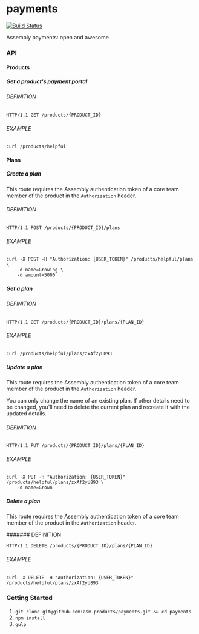payments
========

[![Build Status](https://travis-ci.org/asm-products/payments.svg)](https://travis-ci.org/asm-products/payments)

Assembly payments: open and awesome

### API

#### Products

##### Get a product's payment portal

###### DEFINITION

```
HTTP/1.1 GET /products/{PRODUCT_ID}
```

###### EXAMPLE

```
curl /products/helpful
```

#### Plans

##### Create a plan

This route requires the Assembly authentication token of a core team member of the product in the `Authorization` header.

###### DEFINITION

```
HTTP/1.1 POST /products/{PRODUCT_ID}/plans
```

###### EXAMPLE

```
curl -X POST -H "Authorization: {USER_TOKEN}" /products/helpful/plans \
    -d name=Growing \
    -d amount=5000
```

##### Get a plan

###### DEFINITION

```
HTTP/1.1 GET /products/{PRODUCT_ID}/plans/{PLAN_ID}
```

###### EXAMPLE

```
curl /products/helpful/plans/zxAf2yU893
```

##### Update a plan

This route requires the Assembly authentication token of a core team member of the product in the `Authorization` header.

You can only change the name of an existing plan. If other details need to be changed, you'll need to delete the current plan and recreate it with the updated details.

###### DEFINITION

```
HTTP/1.1 PUT /products/{PRODUCT_ID}/plans/{PLAN_ID}
```

###### EXAMPLE

```
curl -X PUT -H "Authorization: {USER_TOKEN}" /products/helpful/plans/zxAf2yU893 \
    -d name=Grown
```

##### Delete a plan

This route requires the Assembly authentication token of a core team member of the product in the `Authorization` header.

####### DEFINITION

```
HTTP/1.1 DELETE /products/{PRODUCT_ID}/plans/{PLAN_ID}
```

###### EXAMPLE

```
curl -X DELETE -H "Authorization: {USER_TOKEN}" /products/helpful/plans/zxAf2yU893
```


### Getting Started

1. `git clone git@github.com:asm-products/payments.git && cd payments`
2. `npm install`
3. `gulp`
